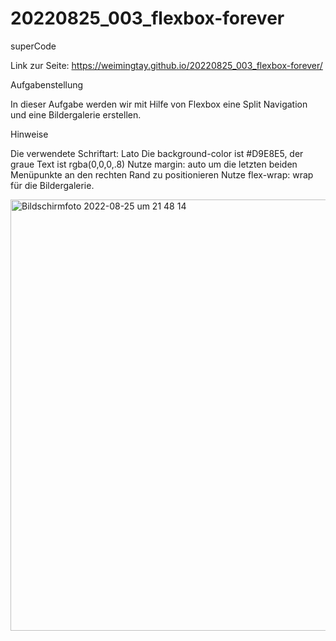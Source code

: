 # 20220825_003_flexbox-forever
superCode

Link zur Seite: https://weimingtay.github.io/20220825_003_flexbox-forever/

Aufgabenstellung

In dieser Aufgabe werden wir mit Hilfe von Flexbox eine Split Navigation und eine Bildergalerie erstellen.

Hinweise

Die verwendete Schriftart: Lato
Die background-color ist #D9E8E5, der graue Text ist rgba(0,0,0,.8)
Nutze margin: auto um die letzten beiden Menüpunkte an den rechten Rand zu positionieren
Nutze flex-wrap: wrap für die Bildergalerie.

<img width="690" alt="Bildschirmfoto 2022-08-25 um 21 48 14" src="https://user-images.githubusercontent.com/110397919/186754880-3f5f564b-0a01-44d6-ad75-9e07a0f2bb65.png">
